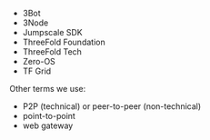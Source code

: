 - 3Bot
- 3Node
- Jumpscale SDK
- ThreeFold Foundation
- ThreeFold Tech
- Zero-OS
- TF Grid

Other terms we use:
- P2P (technical) or peer-to-peer (non-technical) 
- point-to-point
- web gateway



